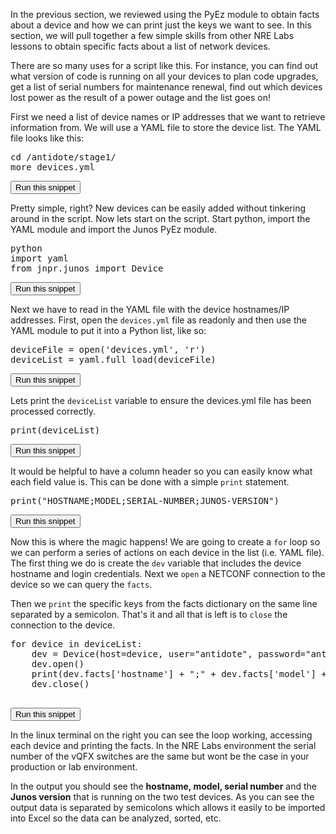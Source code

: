 In the previous section, we reviewed using the PyEz module to obtain facts about a device and how we can print just the keys we want to see. In this section, we will pull together a few simple skills from other NRE Labs lessons to obtain specific facts about a list of network devices.

There are so many uses for a script like this. For instance, you can find out what version of code is running on all your devices to plan code upgrades, get a list of serial numbers for maintenance renewal, find out which devices lost power as the result of a power outage and the list goes on!

First we need a list of device names or IP addresses that we want to retrieve information from. We will use a YAML file to store the device list. The YAML file looks like this:

<pre>
cd /antidote/stage1/
more devices.yml
</pre>
<button type="button" class="btn btn-primary btn-sm" onclick="runSnippetInTab('linux1', this)">Run this snippet</button>

Pretty simple, right? New devices can be easily added without tinkering around in the script. Now lets start on the script. Start python, import the YAML module and import the Junos PyEz module.

<pre>
python
import yaml
from jnpr.junos import Device
</pre>
<button type="button" class="btn btn-primary btn-sm" onclick="runSnippetInTab('linux1', this)">Run this snippet</button>

Next we have to read in the YAML file with the device hostnames/IP addresses. First, open the `devices.yml` file as readonly and then use the YAML module to put it into a Python list, like so:

<pre>
deviceFile = open('devices.yml', 'r')
deviceList = yaml.full_load(deviceFile)
</pre>
<button type="button" class="btn btn-primary btn-sm" onclick="runSnippetInTab('linux1', this)">Run this snippet</button>

Lets print the `deviceList` variable to ensure the devices.yml file has been processed correctly.
<pre>
print(deviceList)
</pre>
<button type="button" class="btn btn-primary btn-sm" onclick="runSnippetInTab('linux1', this)">Run this snippet</button>

It would be helpful to have a column header so you can easily know what each field value is. This can be done with a simple `print` statement.

<pre>
print("HOSTNAME;MODEL;SERIAL-NUMBER;JUNOS-VERSION")
</pre>
<button type="button" class="btn btn-primary btn-sm" onclick="runSnippetInTab('linux1', this)">Run this snippet</button>

Now this is where the magic happens!  We are going to create a `for` loop so we can perform a series of actions on each device in the list (i.e. YAML file). The first thing we do is create the `dev` variable that includes the device hostname and login credentials. Next we `open` a NETCONF connection to the device so we can query the `facts`. 

Then we `print` the specific keys from the facts dictionary on the same line separated by a semicolon. That's it and all that is left is to `close` the connection to the device.

<pre>
for device in deviceList:
	dev = Device(host=device, user="antidote", password="antidotepassword")
	dev.open()
	print(dev.facts['hostname'] + ";" + dev.facts['model'] + ";" + dev.facts['serialnumber'] + ";" + dev.facts['version'])
	dev.close()

</pre>
<button type="button" class="btn btn-primary btn-sm" onclick="runSnippetInTab('linux1', this)">Run this snippet</button>

In the linux terminal on the right you can see the loop working, accessing each device and printing the facts. In the NRE Labs environment the serial number of the vQFX switches are the same but wont be the case in your production or lab environment.

In the output you should see the **hostname, model, serial number** and the **Junos version** that is running on the two test devices. As you can see the output data is separated by semicolons which allows it easily to be imported into Excel so the data can be analyzed, sorted, etc.

